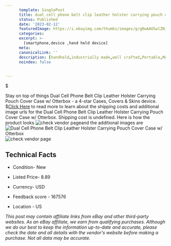 ```yaml
---
      template: SinglePost
      title: dual cell phone belt clip leather holster carrying pouch cover case w otterbox
      status: Published
      date: '2023-02-12'
      featuredImage: https://i.ebayimg.com/thumbs/images/g/g0wAAOSwlZNjjaOz/s-l225.jpg
      categories: 
      excerpt: >-
        [smartphone,device ,hand held device]
      meta:
      canonicalLink: ''
      description: [handheld,industrially made,well crafted,Portable,Mobile,Compact,Convenient,Lightweight,Maneuverable,Man-portable,Miniature,Carriable,Hand-held,Light,Holdable,Transportable,Mobile device,Pocket-sized,On-the-go,Wireless,Cordless,Compact size,Convenient size, smartphone,device ,hand held device]
      noindex: false
      
        
---
```

$

Stay on top of things Dual Cell Phone Belt Clip Leather Holster Carrying Pouch Cover Case w/ Otterbox - a 4-star Cases, Covers & Skins device.
$[Click Here](https://www.ebay.com/itm/385276650074?hash=item59b447225a%3Ag%3Ag0wAAOSwlZNjjaOz&mkevt=1&mkcid=1&mkrid=711-53200-19255-0&campid=%253CePNCampaignId%253E&customid=%253CreferenceId%253E&toolid=10049) to read more to learn about the shipping costs and additional image urls for the Dual Cell Phone Belt Clip Leather Holster Carrying Pouch Cover Case w/ Otterbox. Shipping cost is undefined. Here is how the product looks ![check vendor page](https://i.ebayimg.com/thumbs/images/g/g0wAAOSwlZNjjaOz/s-l225.jpg)and the additional images are![Dual Cell Phone Belt Clip Leather Holster Carrying Pouch Cover Case w/ Otterbox](https://i.ebayimg.com/images/g/g0wAAOSwlZNjjaOz/s-l1600.jpg)![check vendor page](https://origin-galleryplus.ebayimg.com/ws/web/385276650074_2_0_1/225x225.jpg,https://origin-galleryplus.ebayimg.com/ws/web/385276650074_3_0_1/225x225.jpg,https://origin-galleryplus.ebayimg.com/ws/web/385276650074_4_0_1/225x225.jpg,https://origin-galleryplus.ebayimg.com/ws/web/385276650074_5_0_1/225x225.jpg,https://origin-galleryplus.ebayimg.com/ws/web/385276650074_6_0_1/225x225.jpg,https://origin-galleryplus.ebayimg.com/ws/web/385276650074_7_0_1/225x225.jpg)



 ## Technical Facts 



     
      

 - Condition- New 


      

 - Listed Price- 8.89 


      

 - Currency- USD 


      

 - Feedback score - 167576 


      

 - Location - US 


      
      

 *_This post may contain affiliate links from eBay and other third-party websites. As an eBay affiliate, we earn from qualifying purchases. Although we do our best to keep the information up-to-date and accurate, please check the date and all details with the vendor's website before making a purchase. Not all data may be accurate._*






